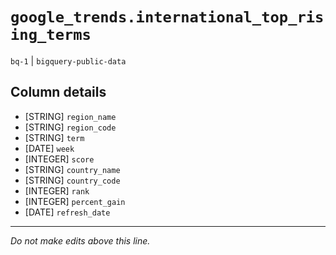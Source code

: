 # `google_trends.international_top_rising_terms`
`bq-1` | `bigquery-public-data`

## Column details
* [STRING]    `region_name`
* [STRING]    `region_code`
* [STRING]    `term`
* [DATE]      `week`
* [INTEGER]   `score`
* [STRING]    `country_name`
* [STRING]    `country_code`
* [INTEGER]   `rank`
* [INTEGER]   `percent_gain`
* [DATE]      `refresh_date`

-------------------------------------------------------------------------------
*Do not make edits above this line.*
